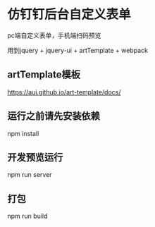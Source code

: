 

# 仿钉钉后台自定义表单

pc端自定义表单，手机端扫码预览

用到jquery + jquery-ui + artTemplate + webpack 


## artTemplate模板

https://aui.github.io/art-template/docs/

## 运行之前请先安装依赖

npm install

## 开发预览运行

npm run server


## 打包

npm run build







